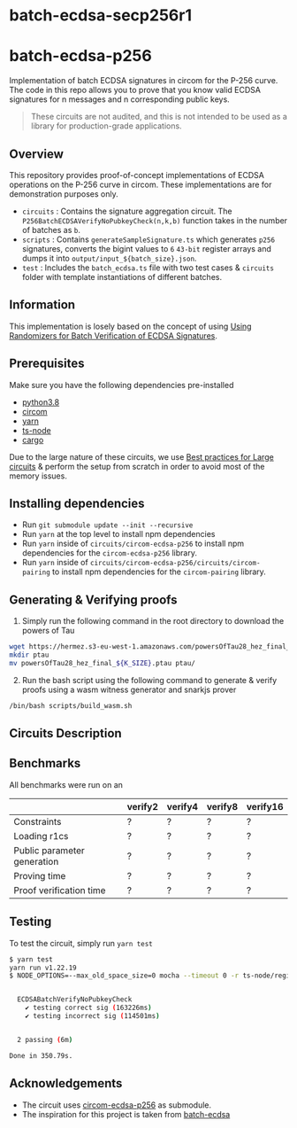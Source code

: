 # batch-ecdsa-secp256r1

# batch-ecdsa-p256
Implementation of batch ECDSA signatures in circom for the P-256 curve. The code in this repo allows you to prove that you know valid ECDSA signatures for n messages and n corresponding public keys.

> These circuits are not audited, and this is not intended to be used as a library for production-grade applications.

## Overview

This repository provides proof-of-concept implementations of ECDSA operations on the P-256 curve in circom. These implementations are for demonstration purposes only. 

- `circuits` : Contains the signature aggregation circuit. The `P256BatchECDSAVerifyNoPubkeyCheck(n,k,b)` function takes in the number of batches as `b`. 
- `scripts` : Contains `generateSampleSignature.ts` which generates `p256` signatures, converts the bigint values to `6` `43-bit` register arrays and dumps it into `output/input_${batch_size}.json`.
- `test` : Includes the `batch_ecdsa.ts` file with two test cases & `circuits` folder with template instantiations of different batches.

## Information 

This implementation is losely based on the concept of using [Using Randomizers for Batch Verification of ECDSA Signatures](https://eprint.iacr.org/2012/582.pdf).

## Prerequisites

Make sure you have the following dependencies pre-installed

- [python3.8](https://tech.sadaalomma.com/ubuntu/how-to-downgrade-python-3-10-to-3-8-ubuntu/)
- [circom](https://docs.circom.io/getting-started/installation/)
- [yarn](https://classic.yarnpkg.com/lang/en/docs/install/#windows-stable)
- [ts-node](https://www.npmjs.com/package/ts-node#installation)
- [cargo](https://doc.rust-lang.org/cargo/getting-started/installation.html)

Due to the large nature of these circuits, we use [Best practices for Large circuits](https://hackmd.io/@yisun/BkT0RS87q#Setup-from-scratch) & perform the setup from scratch in order to avoid most of the memory issues. 

## Installing dependencies

- Run `git submodule update --init --recursive`
- Run `yarn` at the top level to install npm dependencies
- Run `yarn` inside of `circuits/circom-ecdsa-p256` to install npm dependencies for the `circom-ecdsa-p256` library.
- Run `yarn` inside of `circuits/circom-ecdsa-p256/circuits/circom-pairing` to install npm dependencies for the `circom-pairing` library.

## Generating & Verifying proofs

1. Simply run the following command in the root directory to download the powers of Tau

```bash 
wget https://hermez.s3-eu-west-1.amazonaws.com/powersOfTau28_hez_final_${K_SIZE}.ptau
mkdir ptau
mv powersOfTau28_hez_final_${K_SIZE}.ptau ptau/
```

2. Run the bash script using the following command to generate & verify proofs using a wasm witness generator and snarkjs prover

```bash
/bin/bash scripts/build_wasm.sh
```

## Circuits Description



## Benchmarks

All benchmarks were run on an 

|                                      | verify2 | verify4 | verify8 | verify16  |
| ------------------------------------ | --------- | -------- | -------- | ------- |
| Constraints                          | ?    | ?   | ?   | ? |
| Loading r1cs                         | ?       | ?      | ?      | ?     |
| Public parameter generation          | ?      | ?     | ?     | ?    |
| Proving time                         | ?        | ?       | ?       | ?      |
| Proof verification time              | ?       | ?      | ?       | ?      |

## Testing

To test the circuit, simply run ``yarn test``

```bash
$ yarn test
yarn run v1.22.19
$ NODE_OPTIONS=--max_old_space_size=0 mocha --timeout 0 -r ts-node/register 'test/**/*.ts'


  ECDSABatchVerifyNoPubkeyCheck
    ✔ testing correct sig (163226ms)
    ✔ testing incorrect sig (114501ms)


  2 passing (6m)

Done in 350.79s.
```

## Acknowledgements

- The circuit uses [circom-ecdsa-p256](https://github.com/privacy-scaling-explorations/circom-ecdsa-p256) as submodule.
- The inspiration for this project is taken from [batch-ecdsa](https://github.com/puma314/batch-ecdsa)
